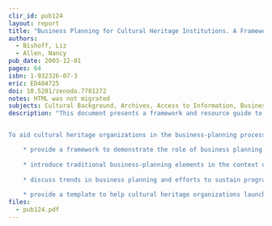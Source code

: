 ```yaml
---
clir_id: pub124
layout: report
title: "Business Planning for Cultural Heritage Institutions. A Framework and Resource Guide to Assist Cultural Heritage Institutions with Business Planning for Sustainability of Digital Asset Management Programs"
authors: 
  - Bishoff, Liz
  - Allen, Nancy
pub_date: 2003-12-01
pages: 64
isbn: 1-932326-07-3
eric: ED484725
doi: 10.5281/zenodo.7781272
notes: HTML was not migrated
subjects: Cultural Background, Archives, Access to Information, Business, Long Range Planning, Strategic Planning, Electronic Libraries, Library Materials, Information Technology, Heritage Education, Internet, Interviews
description: "This document presents a framework and resource guide to help cultural heritage institutions plan sustainable access to their digital cultural assets and to do so by means that link their missions to planning modes and models. (In this instance, the term cultural heritage institutions refers to libraries, museums, historical societies, and archives.)


To aid cultural heritage organizations in the business-planning process, this resource will

    * provide a framework to demonstrate the role of business planning in the context of organizational planning
    
    * introduce traditional business-planning elements in the context of their relevance to cultural heritage organizations and their digital asset management programs
    
    * discuss trends in business planning and efforts to sustain programs in digital asset management that are based on survey research
    
    * provide a template to help cultural heritage organizations launch a business-planning process that addresses specific elements contributing to the sustainability of both the digital asset initiative and the overall organization. This template is illustrated with examples drawn from interviews conducted during survey research."
files:
  - pub124.pdf
---
```

